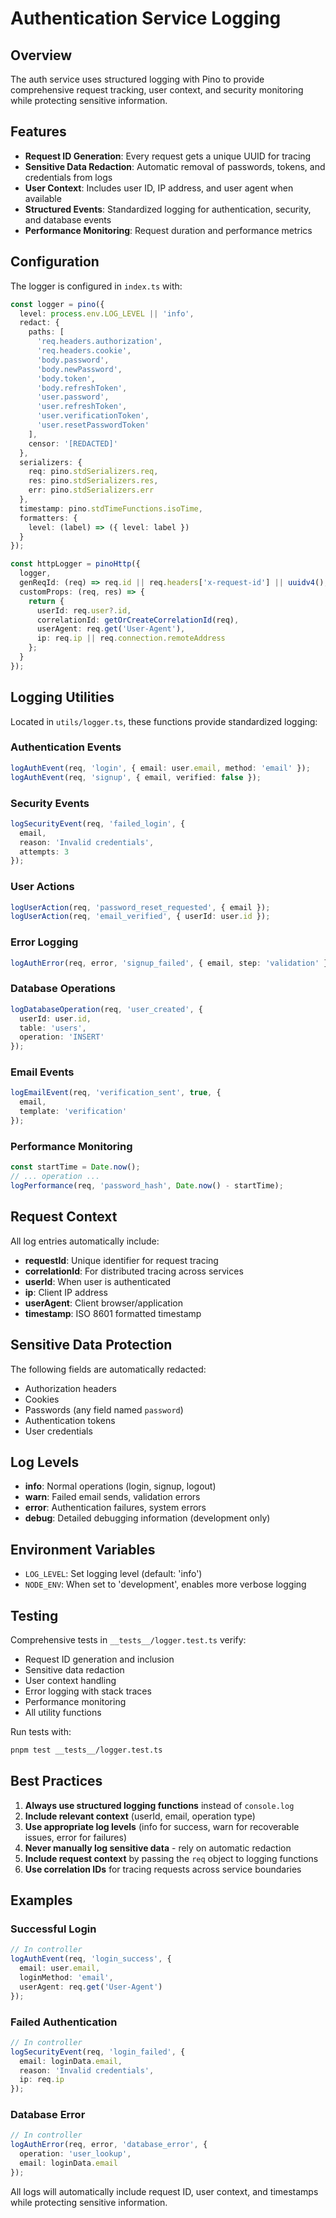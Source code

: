 # Authentication Service Logging

## Overview

The auth service uses structured logging with Pino to provide comprehensive request tracking, user context, and security monitoring while protecting sensitive information.

## Features

- **Request ID Generation**: Every request gets a unique UUID for tracing
- **Sensitive Data Redaction**: Automatic removal of passwords, tokens, and credentials from logs
- **User Context**: Includes user ID, IP address, and user agent when available
- **Structured Events**: Standardized logging for authentication, security, and database events
- **Performance Monitoring**: Request duration and performance metrics

## Configuration

The logger is configured in `index.ts` with:

```typescript
const logger = pino({
  level: process.env.LOG_LEVEL || 'info',
  redact: {
    paths: [
      'req.headers.authorization',
      'req.headers.cookie',
      'body.password',
      'body.newPassword',
      'body.token',
      'body.refreshToken',
      'user.password',
      'user.refreshToken',
      'user.verificationToken',
      'user.resetPasswordToken'
    ],
    censor: '[REDACTED]'
  },
  serializers: {
    req: pino.stdSerializers.req,
    res: pino.stdSerializers.res,
    err: pino.stdSerializers.err
  },
  timestamp: pino.stdTimeFunctions.isoTime,
  formatters: {
    level: (label) => ({ level: label })
  }
});

const httpLogger = pinoHttp({
  logger,
  genReqId: (req) => req.id || req.headers['x-request-id'] || uuidv4(),
  customProps: (req, res) => {
    return {
      userId: req.user?.id,
      correlationId: getOrCreateCorrelationId(req),
      userAgent: req.get('User-Agent'),
      ip: req.ip || req.connection.remoteAddress
    };
  }
});
```

## Logging Utilities

Located in `utils/logger.ts`, these functions provide standardized logging:

### Authentication Events
```typescript
logAuthEvent(req, 'login', { email: user.email, method: 'email' });
logAuthEvent(req, 'signup', { email, verified: false });
```

### Security Events
```typescript
logSecurityEvent(req, 'failed_login', { 
  email, 
  reason: 'Invalid credentials',
  attempts: 3
});
```

### User Actions
```typescript
logUserAction(req, 'password_reset_requested', { email });
logUserAction(req, 'email_verified', { userId: user.id });
```

### Error Logging
```typescript
logAuthError(req, error, 'signup_failed', { email, step: 'validation' });
```

### Database Operations
```typescript
logDatabaseOperation(req, 'user_created', { 
  userId: user.id, 
  table: 'users',
  operation: 'INSERT'
});
```

### Email Events
```typescript
logEmailEvent(req, 'verification_sent', true, { 
  email, 
  template: 'verification'
});
```

### Performance Monitoring
```typescript
const startTime = Date.now();
// ... operation ...
logPerformance(req, 'password_hash', Date.now() - startTime);
```

## Request Context

All log entries automatically include:

- **requestId**: Unique identifier for request tracing
- **correlationId**: For distributed tracing across services  
- **userId**: When user is authenticated
- **ip**: Client IP address
- **userAgent**: Client browser/application
- **timestamp**: ISO 8601 formatted timestamp

## Sensitive Data Protection

The following fields are automatically redacted:

- Authorization headers
- Cookies
- Passwords (any field named `password`)
- Authentication tokens
- User credentials

## Log Levels

- **info**: Normal operations (login, signup, logout)
- **warn**: Failed email sends, validation errors
- **error**: Authentication failures, system errors
- **debug**: Detailed debugging information (development only)

## Environment Variables

- `LOG_LEVEL`: Set logging level (default: 'info')
- `NODE_ENV`: When set to 'development', enables more verbose logging

## Testing

Comprehensive tests in `__tests__/logger.test.ts` verify:

- Request ID generation and inclusion
- Sensitive data redaction
- User context handling
- Error logging with stack traces
- Performance monitoring
- All utility functions

Run tests with:
```bash
pnpm test __tests__/logger.test.ts
```

## Best Practices

1. **Always use structured logging functions** instead of `console.log`
2. **Include relevant context** (userId, email, operation type)
3. **Use appropriate log levels** (info for success, warn for recoverable issues, error for failures)
4. **Never manually log sensitive data** - rely on automatic redaction
5. **Include request context** by passing the `req` object to logging functions
6. **Use correlation IDs** for tracing requests across service boundaries

## Examples

### Successful Login
```typescript
// In controller
logAuthEvent(req, 'login_success', { 
  email: user.email, 
  loginMethod: 'email',
  userAgent: req.get('User-Agent')
});
```

### Failed Authentication
```typescript
// In controller  
logSecurityEvent(req, 'login_failed', {
  email: loginData.email,
  reason: 'Invalid credentials',
  ip: req.ip
});
```

### Database Error
```typescript
// In controller
logAuthError(req, error, 'database_error', {
  operation: 'user_lookup',
  email: loginData.email
});
```

All logs will automatically include request ID, user context, and timestamps while protecting sensitive information.
